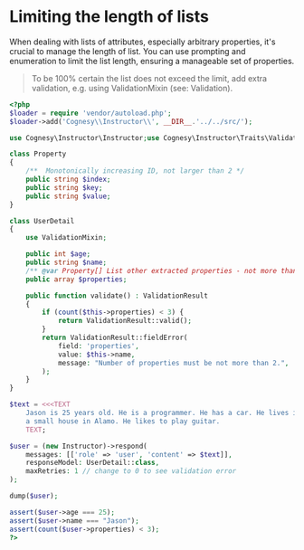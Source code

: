 # Limiting the length of lists

When dealing with lists of attributes, especially arbitrary properties, it's crucial to manage
the length of list. You can use prompting and enumeration to limit the list length, ensuring
a manageable set of properties.

> To be 100% certain the list does not exceed the limit, add extra
> validation, e.g. using ValidationMixin (see: Validation).

```php
<?php
$loader = require 'vendor/autoload.php';
$loader->add('Cognesy\\Instructor\\', __DIR__.'../../src/');

use Cognesy\Instructor\Instructor;use Cognesy\Instructor\Traits\ValidationMixin;use Cognesy\Instructor\Validation\ValidationResult;

class Property
{
    /**  Monotonically increasing ID, not larger than 2 */
    public string $index;
    public string $key;
    public string $value;
}

class UserDetail
{
    use ValidationMixin;

    public int $age;
    public string $name;
    /** @var Property[] List other extracted properties - not more than 2. */
    public array $properties;

    public function validate() : ValidationResult
    {
        if (count($this->properties) < 3) {
            return ValidationResult::valid();
        }
        return ValidationResult::fieldError(
            field: 'properties',
            value: $this->name,
            message: "Number of properties must be not more than 2.",
        );
    }
}

$text = <<<TEXT
    Jason is 25 years old. He is a programmer. He has a car. He lives in
    a small house in Alamo. He likes to play guitar.
    TEXT;

$user = (new Instructor)->respond(
    messages: [['role' => 'user', 'content' => $text]],
    responseModel: UserDetail::class,
    maxRetries: 1 // change to 0 to see validation error
);

dump($user);

assert($user->age === 25);
assert($user->name === "Jason");
assert(count($user->properties) < 3);
?>
```